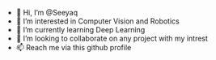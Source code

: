 - 👋 Hi, I’m @Seeyaq
- 👀 I’m interested in Computer Vision and Robotics
- 🌱 I’m currently learning Deep Learning
- 💞️ I’m looking to collaborate on any project with my intrest
- 📫 Reach me via this github profile

<!---
Seeyaq/Seeyaq is a ✨ special ✨ repository because its `README.md` (this file) appears on your GitHub profile.
You can click the Preview link to take a look at your changes.
--->
